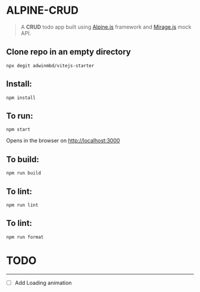 # ALPINE-CRUD

> A **CRUD** todo app built using [Alpine.js](https://github.com/alpinejs/alpine) framework and [Mirage.js](https://miragejs.com/) mock API.

## Clone repo in an empty directory

```
npx degit adwinmbd/vitejs-starter
```

## Install:

```
npm install
```

## To run:

```
npm start
```

Opens in the browser on [http://localhost:3000](http://localhost:3000)

## To build:

```
npm run build
```

## To lint:

```
npm run lint
```

## To lint:

```
npm run format
```

# TODO

---

- [ ] Add Loading animation
